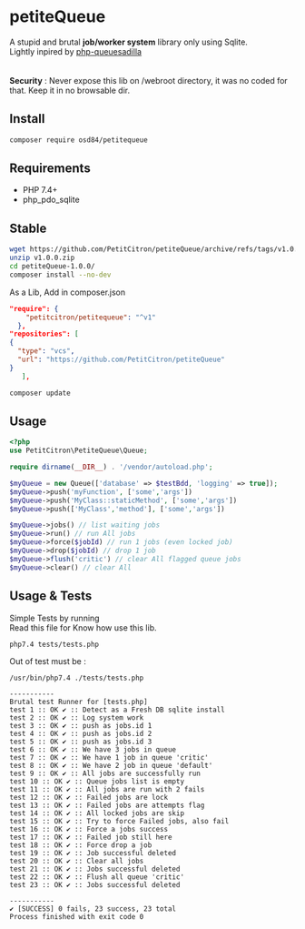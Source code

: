 
# petiteQueue

A stupid and brutal **job/worker system** library only using Sqlite.<br>
Lightly inpired by <a href="https://github.com/josegonzalez/php-queuesadilla">php-queuesadilla</a><br><br>
<br>
**Security** : Never expose this lib on /webroot directory, it was no coded for that. Keep it in no browsable dir.

## Install

```sh
composer require osd84/petitequeue
```



## Requirements

- PHP 7.4+
- php_pdo_sqlite

## Stable


```sh
wget https://github.com/PetitCitron/petiteQueue/archive/refs/tags/v1.0.0.zip
unzip v1.0.0.zip
cd petiteQueue-1.0.0/
composer install --no-dev
```

As a Lib, Add in composer.json

```json
"require": {
    "petitcitron/petitequeue": "^v1"
  },
"repositories": [
{
  "type": "vcs",
  "url": "https://github.com/PetitCitron/petiteQueue"
}
   ],
```
```sh
composer update
```

## Usage


```php
<?php
use PetitCitron\PetiteQueue\Queue;

require dirname(__DIR__) . '/vendor/autoload.php';

$myQueue = new Queue(['database' => $testBdd, 'logging' => true]);
$myQueue->push('myFunction', ['some','args'])
$myQueue->push('MyClass::staticMethod', ['some','args'])
$myQueue->push(['MyClass','method'], ['some','args'])

$myQueue->jobs() // list waiting jobs
$myQueue->run() // run All jobs
$myQueue->force($jobId) // run 1 jobs (even locked job)
$myQueue->drop($jobId) // drop 1 job
$myQueue->flush('critic') // clear All flagged queue jobs
$myQueue->clear() // clear All
```

## Usage & Tests


Simple Tests by running <br>
Read this file for Know how use this lib.

```sh
php7.4 tests/tests.php
```

Out of test must be :

```log
/usr/bin/php7.4 ./tests/tests.php

-----------
Brutal test Runner for [tests.php]
test 1 :: OK ✔ :: Detect as a Fresh DB sqlite install
test 2 :: OK ✔ :: Log system work
test 3 :: OK ✔ :: push as jobs.id 1
test 4 :: OK ✔ :: push as jobs.id 2
test 5 :: OK ✔ :: push as jobs.id 3
test 6 :: OK ✔ :: We have 3 jobs in queue
test 7 :: OK ✔ :: We have 1 job in queue 'critic'
test 8 :: OK ✔ :: We have 2 job in queue 'default'
test 9 :: OK ✔ :: All jobs are successfully run
test 10 :: OK ✔ :: Queue jobs list is empty
test 11 :: OK ✔ :: All jobs are run with 2 fails
test 12 :: OK ✔ :: Failed jobs are lock
test 13 :: OK ✔ :: Failed jobs are attempts flag
test 14 :: OK ✔ :: All locked jobs are skip
test 15 :: OK ✔ :: Try to force Failed jobs, also fail
test 16 :: OK ✔ :: Force a jobs success
test 17 :: OK ✔ :: Failed job still here
test 18 :: OK ✔ :: Force drop a job
test 19 :: OK ✔ :: Job successful deleted
test 20 :: OK ✔ :: Clear all jobs
test 21 :: OK ✔ :: Jobs successful deleted
test 22 :: OK ✔ :: Flush all queue 'critic'
test 23 :: OK ✔ :: Jobs successful deleted

-----------
✔ [SUCCESS] 0 fails, 23 success, 23 total 
Process finished with exit code 0
```